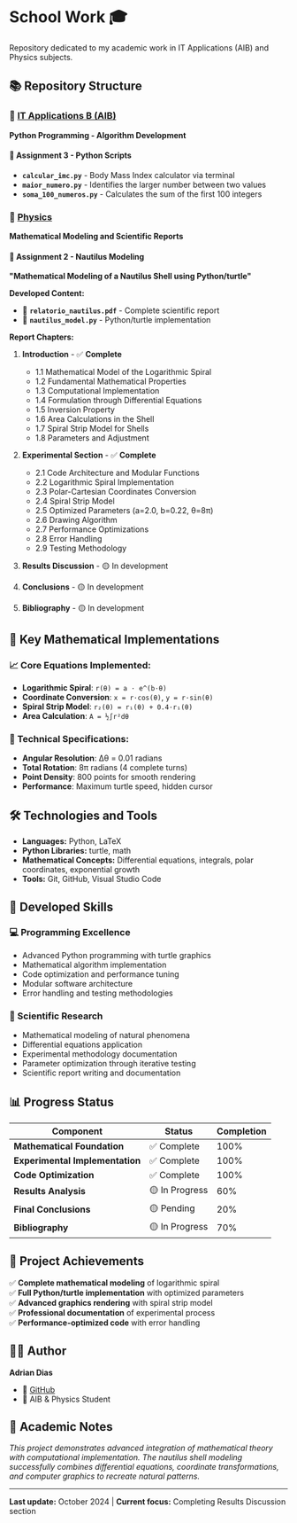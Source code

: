 # School Work 🎓

Repository dedicated to my academic work in IT Applications (AIB) and Physics subjects.

## 📚 Repository Structure

### 🤖 [IT Applications B (AIB)](./AIB)

**Python Programming - Algorithm Development**

#### 📁 Assignment 3 - Python Scripts

- **`calcular_imc.py`** - Body Mass Index calculator via terminal
- **`maior_numero.py`** - Identifies the larger number between two values
- **`soma_100_numeros.py`** - Calculates the sum of the first 100 integers

### 🔬 [Physics](./Física)

**Mathematical Modeling and Scientific Reports**

#### 📁 Assignment 2 - Nautilus Modeling

**"Mathematical Modeling of a Nautilus Shell using Python/turtle"**

**Developed Content:**

- 📄 **`relatorio_nautilus.pdf`** - Complete scientific report
- 🐢 **`nautilus_model.py`** - Python/turtle implementation

**Report Chapters:**

1. **Introduction** - ✅ **Complete**
   - 1.1 Mathematical Model of the Logarithmic Spiral
   - 1.2 Fundamental Mathematical Properties
   - 1.3 Computational Implementation
   - 1.4 Formulation through Differential Equations
   - 1.5 Inversion Property
   - 1.6 Area Calculations in the Shell
   - 1.7 Spiral Strip Model for Shells
   - 1.8 Parameters and Adjustment

2. **Experimental Section** - ✅ **Complete**
   - 2.1 Code Architecture and Modular Functions
   - 2.2 Logarithmic Spiral Implementation
   - 2.3 Polar-Cartesian Coordinates Conversion
   - 2.4 Spiral Strip Model
   - 2.5 Optimized Parameters (a=2.0, b=0.22, θ=8π)
   - 2.6 Drawing Algorithm
   - 2.7 Performance Optimizations
   - 2.8 Error Handling
   - 2.9 Testing Methodology

3. **Results Discussion** - 🟡 In development
4. **Conclusions** - 🟡 In development
5. **Bibliography** - 🟡 In development

## 🧮 Key Mathematical Implementations

### 📈 Core Equations Implemented:

- **Logarithmic Spiral**: `r(θ) = a · e^(b·θ)`
- **Coordinate Conversion**: `x = r·cos(θ)`, `y = r·sin(θ)`
- **Spiral Strip Model**: `r₂(θ) = r₁(θ) + 0.4·r₁(θ)`
- **Area Calculation**: `A = ½∫r²dθ`

### 🔧 Technical Specifications:

- **Angular Resolution**: Δθ = 0.01 radians
- **Total Rotation**: 8π radians (4 complete turns)
- **Point Density**: 800 points for smooth rendering
- **Performance**: Maximum turtle speed, hidden cursor

## 🛠️ Technologies and Tools

- **Languages:** Python, LaTeX
- **Python Libraries:** turtle, math
- **Mathematical Concepts:** Differential equations, integrals, polar coordinates, exponential growth
- **Tools:** Git, GitHub, Visual Studio Code

## 🎯 Developed Skills

### 💻 Programming Excellence

- Advanced Python programming with turtle graphics
- Mathematical algorithm implementation
- Code optimization and performance tuning
- Modular software architecture
- Error handling and testing methodologies

### 🔬 Scientific Research

- Mathematical modeling of natural phenomena
- Differential equations application
- Experimental methodology documentation
- Parameter optimization through iterative testing
- Scientific report writing and documentation

## 📊 Progress Status

| Component                       | Status         | Completion |
| ------------------------------- | -------------- | ---------- |
| **Mathematical Foundation**     | ✅ Complete    | 100%       |
| **Experimental Implementation** | ✅ Complete    | 100%       |
| **Code Optimization**           | ✅ Complete    | 100%       |
| **Results Analysis**            | 🟡 In Progress | 60%        |
| **Final Conclusions**           | 🟡 Pending     | 20%        |
| **Bibliography**                | 🟡 In Progress | 70%        |

## 🚀 Project Achievements

✅ **Complete mathematical modeling** of logarithmic spiral  
✅ **Full Python/turtle implementation** with optimized parameters  
✅ **Advanced graphics rendering** with spiral strip model  
✅ **Professional documentation** of experimental process  
✅ **Performance-optimized code** with error handling

## 👨‍💻 Author

**Adrian Dias**

- 🔗 [GitHub](https://github.com/AdrianDias444)
- 🏫 AIB & Physics Student

## 📝 Academic Notes

_This project demonstrates advanced integration of mathematical theory with computational implementation. The nautilus shell modeling successfully combines differential equations, coordinate transformations, and computer graphics to recreate natural patterns._

---

**Last update:** October 2024 | **Current focus:** Completing Results Discussion section
